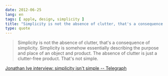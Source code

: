 ```yaml
---
date: 2012-06-25
lang: en
tags: [ apple, design, simplicity ]
title: "Simplicity is not the absence of clutter, that's a consequence of"
type: quote
---
```


> Simplicity is not the absence of clutter, that's a consequence of
> simplicity. Simplicity is somehow essentially describing the purpose
> and place of an object and product. The absence of clutter is just a
> clutter-free product. That's not simple.

[Jonathan Ive interview: simplicity isn't simple --
Telegraph](http://www.telegraph.co.uk/technology/apple/9283706/Jonathan-Ive-interview-simplicity-isnt-simple.html)

